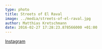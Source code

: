 ```yaml
---
type: photo
title: Streets of El Raval
image: ../media/streets-of-el-raval.jpg
author: Matthias Kretschmann
date: 2016-02-27 17:28:23.878566000 +01:00
---
```


[Instagram](https://www.instagram.com/p/BCXqCY5tSg5/)
